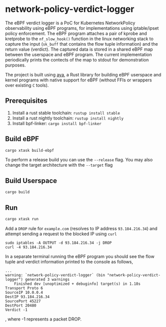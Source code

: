# network-policy-verdict-logger

The eBPF verdict logger is a PoC for Kubernetes NetworkPolicy observability using eBPF programs, for implementations using iptable/ipset policy enforcement. The eBPF program attaches a pair of kprobe and kretprobe to the `nf_slow_hook()` function in the linux networking stack to capture the input (`sk_buff` that contains the flow tuple information) and the return value (verdict). The captured data is stored in a shared eBPF map between the userspace and eBPF program. The current implementation periodically prints the contects of the map to stdout for demonstration purposes.

The project is built using [aya](https://github.com/aya/aya-rs), a Rust library for building eBPF userspace and kernel programs with native support for eBPF (without FFIs or wrappers over existing `C` tools).

## Prerequisites

1. Install a rust stable toolchain: `rustup install stable`
2. Install a rust nightly toolchain: `rustup install nightly`
3. Install bpf-linker: `cargo install bpf-linker`

## Build eBPF

```bash
cargo xtask build-ebpf
```

To perform a release build you can use the `--release` flag.
You may also change the target architecture with the `--target` flag

## Build Userspace

```bash
cargo build
```

## Run

```bash
cargo xtask run
```

Add a `DROP` rule for `example.com` (resolves to IP address `93.184.216.34`) and attempt sending a request to the blocked IP using `curl`

```terminal
sudo iptables -A OUTPUT -d 93.184.216.34 -j DROP
curl -4 93.184.216.34
```

In a separate terminal running the eBPF program you should see the flow tuple and verdict information printed to the console as follows,

```terminal
...
warning: `network-policy-verdict-logger` (bin "network-policy-verdict-logger") generated 3 warnings
    Finished dev [unoptimized + debuginfo] target(s) in 1.18s
Transport Proto 6
SourceIP 10.0.0.4
DestIP 93.184.216.34
SourcePort 45227
DestPort 20480
Verdict -1
```
, where -1 represents a packet DROP.
